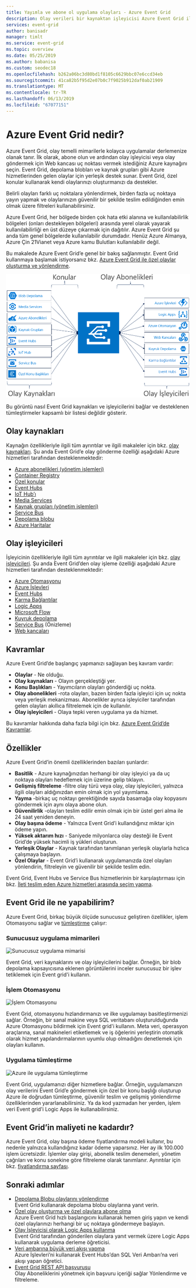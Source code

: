 ```yaml
---
title: Yayımla ve abone ol uygulama olayları - Azure Event Grid
description: Olay verileri bir kaynaktan işleyicisi Azure Event Grid ile gönderin. Olay tabanlı uygulamalar oluşturmanıza ve Azure Hizmetleri ile tümleştirme.
services: event-grid
author: banisadr
manager: timlt
ms.service: event-grid
ms.topic: overview
ms.date: 05/25/2019
ms.author: babanisa
ms.custom: seodec18
ms.openlocfilehash: b262a06bc3d80bd1f8105c6629bbc07e6ccd34eb
ms.sourcegitcommit: 41ca82b5f95d2e07b0c7f9025b912daf0ab21909
ms.translationtype: MT
ms.contentlocale: tr-TR
ms.lasthandoff: 06/13/2019
ms.locfileid: "67077151"
---
```

# <a name="what-is-azure-event-grid"></a>Azure Event Grid nedir?

Azure Event Grid, olay temelli mimarilerle kolayca uygulamalar derlemenize olanak tanır. İlk olarak, abone olun ve ardından olay işleyicisi veya olay göndermek için Web kancası uç noktası vermek istediğiniz Azure kaynağını seçin. Event Grid, depolama blobları ve kaynak grupları gibi Azure hizmetlerinden gelen olaylar için yerleşik destek sunar. Event Grid, özel konular kullanarak kendi olaylarınızı oluşturmanızı da destekler. 

Belirli olayları farklı uç noktalara yönlendirmek, birden fazla uç noktaya yayın yapmak ve olaylarınızın güvenilir bir şekilde teslim edildiğinden emin olmak üzere filtreleri kullanabilirsiniz.

Azure Event Grid, her bölgede birden çok hata etki alanına ve kullanılabilirlik bölgeleri (onları destekleyen bölgeleri) arasında yerel olarak yayarak kullanılabilirliği en üst düzeye çıkarmak için dağıtılır. Azure Event Grid şu anda tüm genel bölgelerde kullanılabilir durumdadır. Henüz Azure Almanya, Azure Çin 21Vianet veya Azure kamu Bulutları kullanılabilir değil.

Bu makalede Azure Event Grid’e genel bir bakış sağlanmıştır. Event Grid kullanmaya başlamak istiyorsanız bkz. [Azure Event Grid ile özel olaylar oluşturma ve yönlendirme](custom-event-quickstart.md). 

![Olay ızgarası modeli kaynakları ve işleyicileri](./media/overview/functional-model.png)

Bu görüntü nasıl Event Grid kaynakları ve işleyicilerini bağlar ve desteklenen tümleştirmeler kapsamlı bir listesi değildir gösterir.

## <a name="event-sources"></a>Olay kaynakları

Kaynağın özellikleriyle ilgili tüm ayrıntılar ve ilgili makaleler için bkz. [olay kaynakları](event-sources.md). Şu anda Event Grid’e olay gönderme özelliği aşağıdaki Azure hizmetleri tarafından desteklenmektedir:

* [Azure abonelikleri (yönetim işlemleri)](event-sources.md#azure-subscriptions)
* [Container Registry](event-sources.md#container-registry)
* [Özel konular](event-sources.md#custom-topics)
* [Event Hubs](event-sources.md#event-hubs)
* [IoT Hub’ı](event-sources.md#iot-hub)
* [Media Services](event-sources.md#media-services)
* [Kaynak grupları (yönetim işlemleri)](event-sources.md#resource-groups)
* [Service Bus](event-sources.md#service-bus)
* [Depolama blobu](event-sources.md#storage)
* [Azure Haritalar](event-sources.md#maps)

## <a name="event-handlers"></a>Olay işleyicileri

İşleyicinin özellikleriyle ilgili tüm ayrıntılar ve ilgili makaleler için bkz. [olay işleyicileri](event-handlers.md). Şu anda Event Grid’den olay işleme özelliği aşağıdaki Azure hizmetleri tarafından desteklenmektedir: 

* [Azure Otomasyonu](event-handlers.md#azure-automation)
* [Azure İşlevleri](event-handlers.md#azure-functions)
* [Event Hubs](event-handlers.md#event-hubs)
* [Karma Bağlantılar](event-handlers.md#hybrid-connections)
* [Logic Apps](event-handlers.md#logic-apps)
* [Microsoft Flow](https://preview.flow.microsoft.com/connectors/shared_azureeventgrid/azure-event-grid/)
* [Kuyruk depolama](event-handlers.md#queue-storage)
* [Service Bus](event-handlers.md#service-bus-queue-preview) (Önizleme)
* [Web kancaları](event-handlers.md#webhooks)

## <a name="concepts"></a>Kavramlar

Azure Event Grid’de başlangıç yapmanızı sağlayan beş kavram vardır:

* **Olaylar** - Ne olduğu.
* **Olay kaynakları** - Olayın gerçekleştiği yer.
* **Konu Başlıkları** - Yayımcıların olayları gönderdiği uç nokta.
* **Olay abonelikleri** -rota olayları, bazen birden fazla işleyici için uç nokta veya yerleşik mekanizması. Abonelikler ayrıca işleyiciler tarafından gelen olayları akıllıca filtrelemek için de kullanılır.
* **Olay işleyicileri** - Olaya tepki veren uygulama ya da hizmet.

Bu kavramlar hakkında daha fazla bilgi için bkz. [Azure Event Grid’de Kavramlar](concepts.md).

## <a name="capabilities"></a>Özellikler

Azure Event Grid’in önemli özelliklerinden bazıları şunlardır:

* **Basitlik** - Azure kaynağınızdan herhangi bir olay işleyici ya da uç noktaya olayları hedeflemek için üzerine gelip tıklayın.
* **Gelişmiş filtreleme** -filtre olay türü veya olay, olay işleyicileri, yalnızca ilgili olayları aldığınızdan emin olmak için yol yayımlama.
* **Yayma** -birkaç uç noktayı gerektiğinde sayıda basamağa olay kopyasını göndermek için aynı olaya abone olun.
* **Güvenilirlik** -olayları teslim edilir emin olmak için bir üstel geri alma ile 24 saat yeniden deneyin.
* **Olay başına ödeme** - Yalnızca Event Grid’i kullandığınız miktar için ödeme yapın.
* **Yüksek aktarım hızı** - Saniyede milyonlarca olay desteği ile Event Grid’de yüksek hacimli iş yükleri oluşturun.
* **Yerleşik Olaylar** - Kaynak tarafından tanımlanan yerleşik olaylarla hızlıca çalışmaya başlayın.
* **Özel Olaylar** - Event Grid’i kullanarak uygulamanızda özel olayları yönlendirin, filtreleyin ve güvenilir bir şekilde teslim edin.

Event Grid, Event Hubs ve Service Bus hizmetlerinin bir karşılaştırması için bkz. [İleti teslim eden Azure hizmetleri arasında seçim yapma](compare-messaging-services.md).

## <a name="what-can-i-do-with-event-grid"></a>Event Grid ile ne yapabilirim?

Azure Event Grid, birkaç büyük ölçüde sunucusuz geliştiren özellikler, işlem Otomasyonu sağlar ve [tümleştirme](https://azure.com/integration) çalışır: 

### <a name="serverless-application-architectures"></a>Sunucusuz uygulama mimarileri

![Sunucusuz uygulama mimarisi](./media/overview/serverless_web_app.png)

Event Grid, veri kaynaklarını ve olay işleyicilerini bağlar. Örneğin, bir blob depolama kapsayıcısına eklenen görüntülerini inceler sunucusuz bir işlev tetiklemek için Event grid'i kullanın. 

### <a name="ops-automation"></a>İşlem Otomasyonu

![İşlem Otomasyonu](./media/overview/Ops_automation.png)

Event Grid, otomasyonu hızlandırmanızı ve ilke uygulamayı basitleştirmenizi sağlar. Örneğin, bir sanal makine veya SQL veritabanı oluşturulduğunda Azure Otomasyonu bildirmek için Event grid'i kullanın. Meta veri, operasyon araçlarına, sanal makineleri etiketlemek ve iş öğelerini yerleştirin otomatik olarak hizmet yapılandırmalarının uyumlu olup olmadığını denetlemek için olayları kullanın.

### <a name="application-integration"></a>Uygulama tümleştirme

![Azure ile uygulama tümleştirme](./media/overview/app_integration.png)

Event Grid, uygulamanızı diğer hizmetlere bağlar. Örneğin, uygulamanızın olay verilerini Event Grid’e göndermek için özel bir konu başlığı oluşturup Azure ile doğrudan tümleştirme, güvenilir teslim ve gelişmiş yönlendirme özelliklerinden yararlanabilirsiniz. Ya da kod yazmadan her yerden, işlem veri Event grid'i Logic Apps ile kullanabilirsiniz. 

## <a name="how-much-does-event-grid-cost"></a>Event Grid’in maliyeti ne kadardır?

Azure Event Grid, olay başına ödeme fiyatlandırma modeli kullanır, bu nedenle yalnızca kullandığınız kadar ödeme yaparsınız. Her ay ilk 100.000 işlem ücretsizdir. İşlemler olay girişi, abonelik teslim denemeleri, yönetim çağrıları ve konu sonekine göre filtreleme olarak tanımlanır. Ayrıntılar için bkz. [fiyatlandırma sayfası](https://azure.microsoft.com/pricing/details/event-grid/).

## <a name="next-steps"></a>Sonraki adımlar

* [Depolama Blobu olaylarını yönlendirme](../storage/blobs/storage-blob-event-quickstart.md?toc=%2fazure%2fevent-grid%2ftoc.json)  
  Event Grid kullanarak depolama blobu olaylarına yanıt verin.
* [Özel olay oluşturma ve özel olaylara abone olma](custom-event-quickstart.md)  
  Azure Event Grid hızlı başlangıcını kullanarak hemen giriş yapın ve kendi özel olaylarınızı herhangi bir uç noktaya göndermeye başlayın.
* [Olay İşleyicisi olarak Logic Apps kullanma](monitor-virtual-machine-changes-event-grid-logic-app.md)  
  Event Grid tarafından gönderilen olaylara yanıt vermek üzere Logic Apps kullanarak uygulama derleme öğreticisi.
* [Veri ambarına büyük veri akışı yapma](event-grid-event-hubs-integration.md)  
  Azure İşlevleri’ni kullanarak Event Hubs’dan SQL Veri Ambarı’na veri akışı yapan öğretici.
* [Event Grid REST API başvurusu](/rest/api/eventgrid)  
  Olay Aboneliklerini yönetmek için başvuru içeriği sağlar Yönlendirme ve filtreleme.
